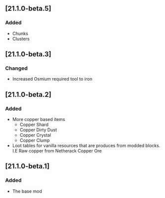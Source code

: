 ## [21.1.0-beta.5]

### Added

- Chunks
- Clusters

## [21.1.0-beta.3]

### Changed

- Increased Osmium required tool to iron

## [21.1.0-beta.2]

### Added

- More copper based items
  - Copper Shard
  - Copper Dirty Dust
  - Copper Crystal
  - Copper Clump
- Loot tables for vanilla resources that are produces from modded blocks. I.E Raw copper from Netherack Copper Ore

## [21.1.0-beta.1]

### Added

- The base mod

